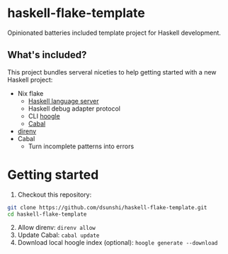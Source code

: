# haskell-flake-template

Opinionated batteries included template project for Haskell development.

## What's included?

This project bundles serveral niceties to help getting started with a new Haskell project:
- Nix flake
  - [Haskell language server](https://github.com/haskell/haskell-language-server)
  - Haskell debug adapter protocol
  - CLI [hoogle](https://hoogle.haskell.org/)
  - [Cabal](https://www.haskell.org/cabal/)
- [direnv](https://direnv.net/)
- Cabal
  - Turn incomplete patterns into errors

# Getting started

1. Checkout this repository:
```bash
git clone https://github.com/dsunshi/haskell-flake-template.git
cd haskell-flake-template
```
2. Allow direnv: `direnv allow`
3. Update Cabal: `cabal update`
4. Download local hoogle index (optional): `hoogle generate --download`
